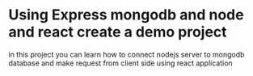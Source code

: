 # Using Express mongodb and  node and react create a demo project
in this project you can learn how to connect nodejs server to mongodb database and make request from client side using react application
